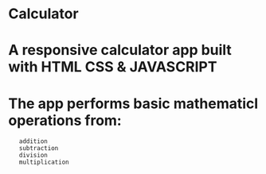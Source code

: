 # Calculator
# A responsive calculator app built with HTML CSS & JAVASCRIPT
# The app performs basic mathematicl operations from:
       addition
       subtraction
       division
       multiplication
